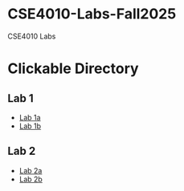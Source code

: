 # CSE4010-Labs-Fall2025
CSE4010 Labs

# Clickable Directory
## Lab 1 
- [Lab 1a](Lab%201a)  
- [Lab 1b](Lab%201b)
## Lab 2
- [Lab 2a](Lab%202a)  
- [Lab 2b](Lab%202b)  
